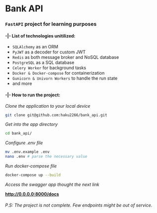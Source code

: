# Bank API

### `FastAPI` project for learning purposes

#### -|- List of technologies unitilized:

-   `SQLAlchemy` as an ORM
-   `PyJWT` as a decoder for custom JWT
-   `Redis` as both message broker and NoSQL database
-   `PostgreSQL` as a SQL database
-   `Celery Worker` for background tasks
-   `Docker & Docker-compose` for containerization
-   `Gunicorn & Univorn Workers` to handle the run state
-   and more

#### -|- How to run the project:

_Clone the application to your local device_

```bash
git clone git@github.com:haku2266/bank_api.git
```

_Get into the app directory_

```bash
cd bank_api/
```
 
_Configure .env file_

```bash
mv .env.example .env
nano .env # parse the necessary value
```

_Run docker-compose file_

``` bash
docker-compose up --build
```

_Access the swagger app thought the next link_

**http://0.0.0.0:8000/docs**


###### P.S: The project is not complete. Few endpoints might be out of service.
